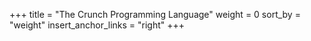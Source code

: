 +++
title = "The Crunch Programming Language"
weight = 0
sort_by = "weight"
insert_anchor_links = "right"
+++

